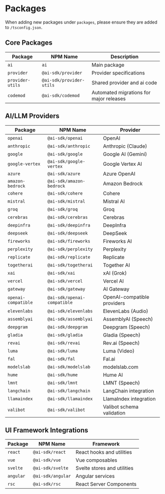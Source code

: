 # Packages

When adding new packages under `packages`, please ensure they are added to `/tsconfig.json`.

## Core Packages

| Package          | NPM Name                 | Description                             |
| ---------------- | ------------------------ | --------------------------------------- |
| `ai`             | `ai`                     | Main package                            |
| `provider`       | `@ai-sdk/provider`       | Provider specifications                 |
| `provider-utils` | `@ai-sdk/provider-utils` | Shared provider and ai code             |
| `codemod`        | `@ai-sdk/codemod`        | Automated migrations for major releases |

## AI/LLM Providers

| Package             | NPM Name                    | Provider                    |
| ------------------- | --------------------------- | --------------------------- |
| `openai`            | `@ai-sdk/openai`            | OpenAI                      |
| `anthropic`         | `@ai-sdk/anthropic`         | Anthropic (Claude)          |
| `google`            | `@ai-sdk/google`            | Google AI (Gemini)          |
| `google-vertex`     | `@ai-sdk/google-vertex`     | Google Vertex AI            |
| `azure`             | `@ai-sdk/azure`             | Azure OpenAI                |
| `amazon-bedrock`    | `@ai-sdk/amazon-bedrock`    | Amazon Bedrock              |
| `cohere`            | `@ai-sdk/cohere`            | Cohere                      |
| `mistral`           | `@ai-sdk/mistral`           | Mistral AI                  |
| `groq`              | `@ai-sdk/groq`              | Groq                        |
| `cerebras`          | `@ai-sdk/cerebras`          | Cerebras                    |
| `deepinfra`         | `@ai-sdk/deepinfra`         | DeepInfra                   |
| `deepseek`          | `@ai-sdk/deepseek`          | DeepSeek                    |
| `fireworks`         | `@ai-sdk/fireworks`         | Fireworks AI                |
| `perplexity`        | `@ai-sdk/perplexity`        | Perplexity                  |
| `replicate`         | `@ai-sdk/replicate`         | Replicate                   |
| `togetherai`        | `@ai-sdk/togetherai`        | Together AI                 |
| `xai`               | `@ai-sdk/xai`               | xAI (Grok)                  |
| `vercel`            | `@ai-sdk/vercel`            | Vercel AI                   |
| `gateway`           | `@ai-sdk/gateway`           | AI Gateway                  |
| `openai-compatible` | `@ai-sdk/openai-compatible` | OpenAI-compatible providers |
| `elevenlabs`        | `@ai-sdk/elevenlabs`        | ElevenLabs (Audio)          |
| `assemblyai`        | `@ai-sdk/assemblyai`        | AssemblyAI (Speech)         |
| `deepgram`          | `@ai-sdk/deepgram`          | Deepgram (Speech)           |
| `gladia`            | `@ai-sdk/gladia`            | Gladia (Speech)             |
| `revai`             | `@ai-sdk/revai`             | Rev.ai (Speech)             |
| `luma`              | `@ai-sdk/luma`              | Luma (Video)                |
| `fal`               | `@ai-sdk/fal`               | Fal.ai                      |
| `modelslab`         | `@ai-sdk/modelslab`         | modelslab.com               |
| `hume`              | `@ai-sdk/hume`              | Hume AI                     |
| `lmnt`              | `@ai-sdk/lmnt`              | LMNT (Speech)               |
| `langchain`         | `@ai-sdk/langchain`         | LangChain integration       |
| `llamaindex`        | `@ai-sdk/llamaindex`        | LlamaIndex integration      |
| `valibot`           | `@ai-sdk/valibot`           | Valibot schema validation   |

## UI Framework Integrations

| Package   | NPM Name          | Framework                   |
| --------- | ----------------- | --------------------------- |
| `react`   | `@ai-sdk/react`   | React hooks and utilities   |
| `vue`     | `@ai-sdk/vue`     | Vue composables             |
| `svelte`  | `@ai-sdk/svelte`  | Svelte stores and utilities |
| `angular` | `@ai-sdk/angular` | Angular services            |
| `rsc`     | `@ai-sdk/rsc`     | React Server Components     |

